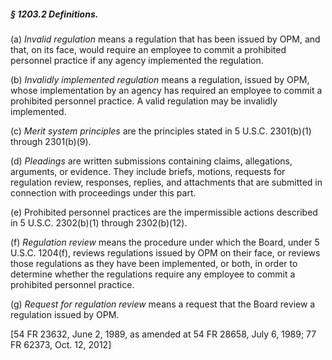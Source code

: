 ##### § 1203.2 Definitions. #####

(a) *Invalid regulation* means a regulation that has been issued by OPM, and that, on its face, would require an employee to commit a prohibited personnel practice if any agency implemented the regulation.

(b) *Invalidly implemented regulation* means a regulation, issued by OPM, whose implementation by an agency has required an employee to commit a prohibited personnel practice. A valid regulation may be invalidly implemented.

(c) *Merit system principles* are the principles stated in 5 U.S.C. 2301(b)(1) through 2301(b)(9).

(d) *Pleadings* are written submissions containing claims, allegations, arguments, or evidence. They include briefs, motions, requests for regulation review, responses, replies, and attachments that are submitted in connection with proceedings under this part.

(e) Prohibited personnel practices are the impermissible actions described in 5 U.S.C. 2302(b)(1) through 2302(b)(12).

(f) *Regulation review* means the procedure under which the Board, under 5 U.S.C. 1204(f), reviews regulations issued by OPM on their face, or reviews those regulations as they have been implemented, or both, in order to determine whether the regulations require any employee to commit a prohibited personnel practice.

(g) *Request for regulation review* means a request that the Board review a regulation issued by OPM.

[54 FR 23632, June 2, 1989, as amended at 54 FR 28658, July 6, 1989; 77 FR 62373, Oct. 12, 2012]